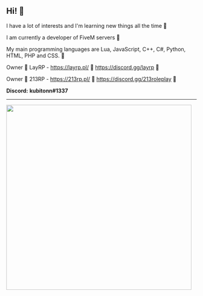 ## Hi! 👋

I have a lot of interests and I'm learning new things all the time 📘

I am currently a developer of FiveM servers 🔩

My main programming languages ​​are Lua, JavaScript, C++, C#, Python, HTML, PHP and CSS. 🌱

Owner 💜 LayRP - https://layrp.pl/ 💜 https://discord.gg/layrp 💜

Owner 🖤 213RP - https://213rp.pl/ 🖤 https://discord.gg/213roleplay 🖤


**Discord:**
**kubitonn#1337**
 
<hr>

<!--![kubitonn's GitHub stats](https://github-readme-stats.vercel.app/api?username=kubitonn&count_private=true&show_icons=true&theme=midnight-purple&)-->
<p align="left">
  <img src="https://github-readme-stats.vercel.app/api?username=kubitonn&count_private=true&show_icons=true&theme=midnight-purple&" width=490 />
</p>

